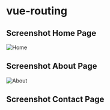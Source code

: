# vue-routing

## Screenshot Home Page

![Home](https://user-images.githubusercontent.com/59691982/95192554-96515e00-07fc-11eb-8c32-f213dbe97321.png)

## Screenshot About Page

![About](https://user-images.githubusercontent.com/59691982/95192826-f6e09b00-07fc-11eb-83ea-baf294f149be.png)

## Screenshot Contact Page
